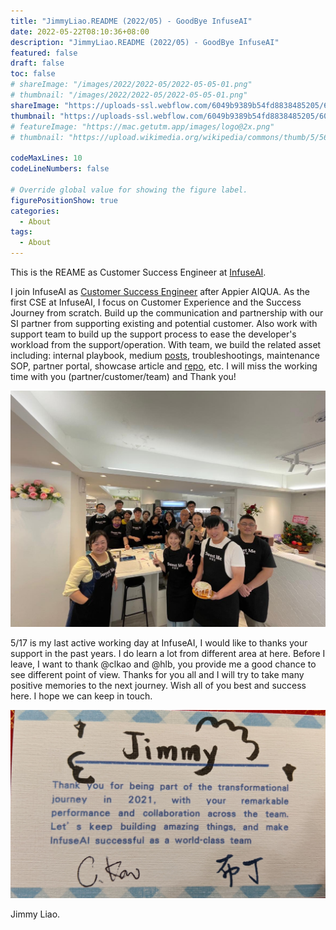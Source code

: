```yaml
---
title: "JimmyLiao.README (2022/05) - GoodBye InfuseAI"
date: 2022-05-22T08:10:36+08:00
description: "JimmyLiao.README (2022/05) - GoodBye InfuseAI"
featured: false
draft: false
toc: false
# shareImage: "/images/2022/2022-05/2022-05-05-01.png"
# thumbnail: "/images/2022/2022-05/2022-05-05-01.png"
shareImage: "https://uploads-ssl.webflow.com/6049b9389b54fd8838485205/607fd89319a72e84b9e6cdc8_InfuseAI%20%E5%9C%98%E9%9A%8A.jpeg"
thumbnail: "https://uploads-ssl.webflow.com/6049b9389b54fd8838485205/607fd89319a72e84b9e6cdc8_InfuseAI%20%E5%9C%98%E9%9A%8A.jpeg"
# featureImage: "https://mac.getutm.app/images/logo@2x.png"
# thumbnail: "https://upload.wikimedia.org/wikipedia/commons/thumb/5/56/UTM_Logo.png/440px-UTM_Logo.png"

codeMaxLines: 10
codeLineNumbers: false

# Override global value for showing the figure label.
figurePositionShow: true
categories:
  - About
tags:
  - About
---
```


This is the REAME as Customer Success Engineer at [InfuseAI](https://www.infuseai.io/).

I join InfuseAI as [Customer Success Engineer](https://jobs.infuseai.io/o/customer-success-engineer-taipei-city) after Appier AIQUA. As the first CSE at InfuseAI, I focus on Customer Experience and the Success Journey from scratch. Build up the communication and partnership with our SI partner from supporting existing and potential customer. Also work with support team to build up the support process to ease the developer's workload from the support/operation. With team, we build the related asset including: internal playbook, medium [posts](https://jimmyliao.medium.com/setup-ssh-and-vscode-for-primehub-6628c0f4030c), troubleshootings, maintenance SOP, partner portal, showcase article and [repo](https://github.com/InfuseAI/showcase), etc. I will miss the working time with you (partner/customer/team) and Thank you!

![](/images/2022/2022-05/2022-05-22-infuseai-01.jpg)

5/17 is my last active working day at InfuseAI, I would like to thanks your support in the past years. I do learn a lot from different area at here. Before I leave, I want to thank @clkao and @hlb, you provide me a good chance to see different point of view. Thanks for you all and I will try to take many positive memories to the next journey. Wish all of you best and success here. I hope we can keep in touch.

![](/images/2022/2022-05/2022-05-22-infuseai-02.jpg)

Jimmy Liao.
